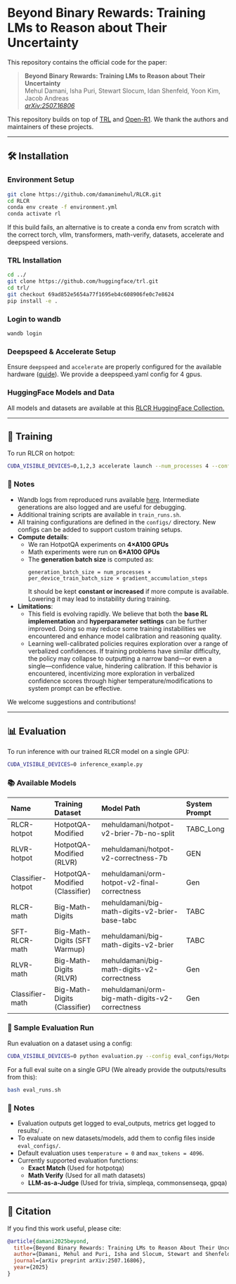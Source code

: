 # Beyond Binary Rewards: Training LMs to Reason about Their Uncertainty

This repository contains the official code for the paper:

> **Beyond Binary Rewards: Training LMs to Reason about Their Uncertainty**  
> Mehul Damani, Isha Puri, Stewart Slocum, Idan Shenfeld, Yoon Kim, Jacob Andreas  
> *[arXiv:2507.16806](https://arxiv.org/abs/2507.16806)*

This repository builds on top of [TRL](https://github.com/huggingface/trl) and [Open-R1](https://github.com/huggingface/open-r1). We thank the authors and maintainers of these projects.

---

## 🛠 Installation

### Environment Setup


```bash
git clone https://github.com/damanimehul/RLCR.git
cd RLCR 
conda env create -f environment.yml
conda activate rl
```
If this build fails, an alternative is to create a conda env from scratch with the correct torch, vllm, transformers, math-verify, datasets, accelerate and deepspeed versions. 

### TRL Installation 

```bash
cd ../
git clone https://github.com/huggingface/trl.git
cd trl/
git checkout 69ad852e5654a77f1695eb4c608906fe0c7e8624
pip install -e .
```

### Login to wandb 

```bash
wandb login
```

### Deepspeed & Accelerate Setup

Ensure `deepspeed` and `accelerate` are properly configured for the available hardware ([guide](https://huggingface.co/docs/accelerate/en/index)). 
We provide a deepspeed.yaml config for 4 gpus. 

### HuggingFace Models and Data
All models and datasets are available at this [RLCR HuggingFace Collection.](https://huggingface.co/collections/mehuldamani/rlcr-68912f9731b0bce30e4cc8c0)

---

## 🚀 Training

To run RLCR on hotpot:
```bash
CUDA_VISIBLE_DEVICES=0,1,2,3 accelerate launch --num_processes 4 --config_file deepspeed.yaml rl_runner.py --config configs/Qwen-7B/hotpot/RLCR.yaml
```

### 📝 Notes

- Wandb logs from reproduced runs available [here](https://wandb.ai/mehuldamani/RLCR?nw=nwusermehuldamani). Intermediate generations are also logged and are useful for debugging. 
- Additional training scripts are available in `train_runs.sh`.
- All training configurations are defined in the `configs/` directory. New configs can be added to support custom training setups.
- **Compute details**:
  - We ran HotpotQA experiments on **4×A100 GPUs**
  - Math experiments were run on **6×A100 GPUs**
  - The **generation batch size** is computed as:
    ```
    generation_batch_size = num_processes × per_device_train_batch_size × gradient_accumulation_steps
    ```
    It should be kept **constant or increased** if more compute is available. Lowering it may lead to instability during training.
- **Limitations**:
  - This field is evolving rapidly. We believe that both the **base RL implementation** and **hyperparameter settings** can be further improved. Doing so may reduce some training instabilities we encountered and enhance model calibration and reasoning quality.
  - Learning well-calibrated policies requires exploration over a range of verbalized confidences. If training problems have similar difficulty, the policy may collapse to outputting a narrow band—or even a single—confidence value, hindering calibration. If this behavior is encountered, incentivizing more exploration in verbalized confidence scores through higher temperature/modifications to system prompt can be effective.

We welcome suggestions and contributions!

---

## 📊 Evaluation

To run inference with our trained RLCR model on a single GPU:

```bash
CUDA_VISIBLE_DEVICES=0 inference_example.py
```

### 📚 Available Models

| Name              | Training Dataset                                         | Model Path                                             | System Prompt   |
|:------------------|:------------------------------|:--------------------------------------------------------------|:-------------|
| RLCR-hotpot       | HotpotQA-Modified                          | mehuldamani/hotpot-v2-brier-7b-no-split |   TABC_Long     |
| RLVR-hotpot       | HotpotQA-Modified (RLVR)        | mehuldamani/hotpot-v2-correctness-7b    |    GEN   |
| Classifier-hotpot | HotpotQA-Modified (Classifier)  | mehuldamani/orm-hotpot-v2-final-correctness  |    Gen             |
| RLCR-math         | Big-Math-Digits                            | mehuldamani/big-math-digits-v2-brier-base-tabc |       TABC          |
| SFT-RLCR-math     | Big-Math-Digits (SFT Warmup)                    | mehuldamani/big-math-digits-v2-brier |       TABC          |
| RLVR-math         | Big-Math-Digits (RLVR)          | mehuldamani/big-math-digits-v2-correctness    |      Gen           |
| Classifier-math   | Big-Math-Digits (Classifier) | mehuldamani/orm-big-math-digits-v2-correctness  |      Gen           |

### 🧪 Sample Evaluation Run

Run evaluation on a dataset using a config:

```bash
CUDA_VISIBLE_DEVICES=0 python evaluation.py --config eval_configs/Hotpot-models/trivia.json
```

For a full eval suite on a single GPU (We already provide the outputs/results from this):

```bash
bash eval_runs.sh
```

### 📝 Notes

- Evaluation outputs get logged to eval_outputs, metrics get logged to results/ . 
- To evaluate on new datasets/models, add them to config files inside `eval_configs/`.
- Default evaluation uses `temperature = 0` and `max_tokens = 4096`.
- Currently supported evaluation functions:
  - **Exact Match** (Used for hotpotqa)
  - **Math Verify** (Used for all math datasets)
  - **LLM-as-a-Judge** (Used for trivia, simpleqa, commonsenseqa, gpqa)

---

## 📄 Citation

If you find this work useful, please cite:

```bibtex
@article{damani2025beyond,
  title={Beyond Binary Rewards: Training LMs to Reason About Their Uncertainty},
  author={Damani, Mehul and Puri, Isha and Slocum, Stewart and Shenfeld, Idan and Choshen, Leshem and Kim, Yoon and Andreas, Jacob},
  journal={arXiv preprint arXiv:2507.16806},
  year={2025}
}
```
